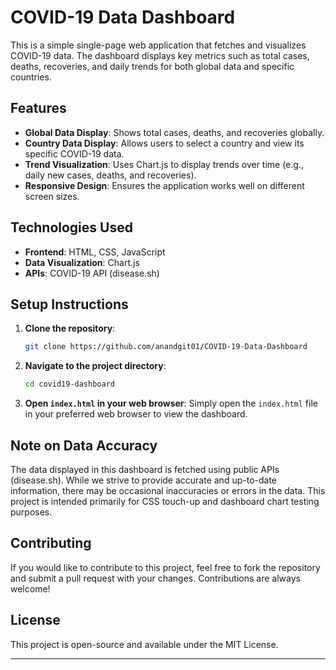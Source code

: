 # COVID-19 Data Dashboard

This is a simple single-page web application that fetches and visualizes COVID-19 data. The dashboard displays key metrics such as total cases, deaths, recoveries, and daily trends for both global data and specific countries.

## Features

- **Global Data Display**: Shows total cases, deaths, and recoveries globally.
- **Country Data Display**: Allows users to select a country and view its specific COVID-19 data.
- **Trend Visualization**: Uses Chart.js to display trends over time (e.g., daily new cases, deaths, and recoveries).
- **Responsive Design**: Ensures the application works well on different screen sizes.

## Technologies Used

- **Frontend**: HTML, CSS, JavaScript
- **Data Visualization**: Chart.js
- **APIs**: COVID-19 API (disease.sh)

## Setup Instructions

1. **Clone the repository**:
    ```sh
    git clone https://github.com/anandgit01/COVID-19-Data-Dashboard
    ```

2. **Navigate to the project directory**:
    ```sh
    cd covid19-dashboard
    ```

3. **Open `index.html` in your web browser**:
    Simply open the `index.html` file in your preferred web browser to view the dashboard.

## Note on Data Accuracy

The data displayed in this dashboard is fetched using public APIs (disease.sh). While we strive to provide accurate and up-to-date information, there may be occasional inaccuracies or errors in the data. This project is intended primarily for CSS touch-up and dashboard chart testing purposes.

## Contributing

If you would like to contribute to this project, feel free to fork the repository and submit a pull request with your changes. Contributions are always welcome!

## License

This project is open-source and available under the MIT License.

---
 

